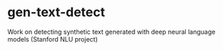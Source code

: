 # gen-text-detect
Work on detecting synthetic text generated with deep neural language models (Stanford NLU project)
